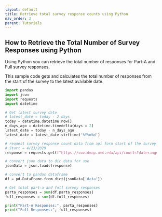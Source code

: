 ```yaml
---
layout: default
title: Retrieve total survey response counts using Python
nav_order: 3
parent: Tutorials
---
```


## How to Retrieve the Total Number of Survey Responses using Python

Using Python you can retrieve the total number of responses for Part-A and Full survey responses. 

This sample code gets and calculates the total number of responses from the start of the survey to the latest available date. 

```py
import pandas
import json
import requests
import datetime

# Get latest survey date
# latest_date = today - 2 days 
today = datetime.datetime.now()
n_days_ago = datetime.timedelta(days = 2)
latest_date = today - n_days_ago
latest_date = latest_date.strftime('%Y%m%d')

# request survey response count data from api form start of the survey to latest available date
# Start = 4/23/2020
response = requests.get(f"https://covidmap.umd.edu/api/counts?daterange=20200423-{latest_date}").text

# convert json data to dic data for use
jsonData = json.loads(response)

# convert to pandas dataframe
df = pd.DataFrame.from_dict(jsonData['data'])

# Get total part-a and full survey responses
parta_responses = sum(df.parta_responses)
full_responses = sum(df.full_responses)

print("Part-A Responses:", parta_responses)
print("Full Responses:", full_responses)
```